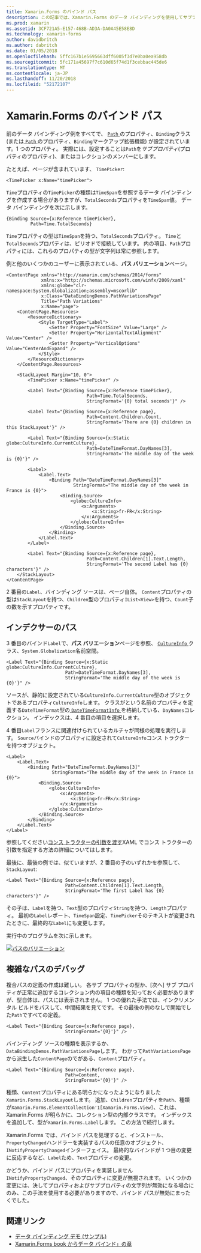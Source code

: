 ```yaml
---
title: Xamarin.Forms のバインド パス
description: この記事では、Xamarin.Forms のデータ バインディングを使用してサブプロパティとバインディング クラスのパスのプロパティを持つコレクションのメンバーにアクセスする方法について説明します。
ms.prod: xamarin
ms.assetid: 3CF721A5-E157-468B-AD3A-DA0A45E58E8D
ms.technology: xamarin-forms
author: davidbritch
ms.author: dabritch
ms.date: 01/05/2018
ms.openlocfilehash: 5ffc167b1e5695663dff6005f3d7e0ba0ea958db
ms.sourcegitcommit: 5fc171a45697f7c610d65f74d1f3cebbac445de6
ms.translationtype: MT
ms.contentlocale: ja-JP
ms.lasthandoff: 11/20/2018
ms.locfileid: "52172107"
---
```

# <a name="xamarinforms-binding-path"></a>Xamarin.Forms のバインド パス

前のデータ バインディング例をすべてで、 [ `Path` ](xref:Xamarin.Forms.Binding.Path)のプロパティ、`Binding`クラス (または[ `Path` ](xref:Xamarin.Forms.Xaml.BindingExtension.Path)のプロパティ、`Binding`マークアップ拡張機能) が設定されています。1 つのプロパティ。 実際には、設定することは`Path`を*サブプロパティ*(プロパティのプロパティ)、またはコレクションのメンバーにします。

たとえば、ページが含まれています、 `TimePicker`:

```xaml
<TimePicker x:Name="timePicker">
```

`Time`プロパティの`TimePicker`の種類は`TimeSpan`を参照するデータ バインディングを作成する場合がありますが、`TotalSeconds`プロパティを`TimeSpan`値。 データ バインディングを次に示します。

```xaml
{Binding Source={x:Reference timePicker},
         Path=Time.TotalSeconds}
```

`Time`プロパティの型は`TimeSpan`を持つ、`TotalSeconds`プロパティ。 `Time`と`TotalSeconds`プロパティは、ピリオドで接続しています。 内の項目、`Path`プロパティには、これらのプロパティの型が文字列は常に参照します。

例と他のいくつかのユーザーに表示されている、**パス バリエーション**ページ。

```xaml
<ContentPage xmlns="http://xamarin.com/schemas/2014/forms"
             xmlns:x="http://schemas.microsoft.com/winfx/2009/xaml"
             xmlns:globe="clr-namespace:System.Globalization;assembly=mscorlib"
             x:Class="DataBindingDemos.PathVariationsPage"
             Title="Path Variations"
             x:Name="page">
    <ContentPage.Resources>
        <ResourceDictionary>
            <Style TargetType="Label">
                <Setter Property="FontSize" Value="Large" />
                <Setter Property="HorizontalTextAlignment" Value="Center" />
                <Setter Property="VerticalOptions" Value="CenterAndExpand" />
            </Style>
        </ResourceDictionary>
    </ContentPage.Resources>

    <StackLayout Margin="10, 0">
        <TimePicker x:Name="timePicker" />

        <Label Text="{Binding Source={x:Reference timePicker},
                              Path=Time.TotalSeconds,
                              StringFormat='{0} total seconds'}" />

        <Label Text="{Binding Source={x:Reference page},
                              Path=Content.Children.Count,
                              StringFormat='There are {0} children in this StackLayout'}" />

        <Label Text="{Binding Source={x:Static globe:CultureInfo.CurrentCulture},
                              Path=DateTimeFormat.DayNames[3],
                              StringFormat='The middle day of the week is {0}'}" />

        <Label>
            <Label.Text>
                <Binding Path="DateTimeFormat.DayNames[3]"
                         StringFormat="The middle day of the week in France is {0}">
                    <Binding.Source>
                        <globe:CultureInfo>
                            <x:Arguments>
                                <x:String>fr-FR</x:String>
                            </x:Arguments>
                        </globe:CultureInfo>
                    </Binding.Source>
                </Binding>
            </Label.Text>
        </Label>

        <Label Text="{Binding Source={x:Reference page},
                              Path=Content.Children[1].Text.Length,
                              StringFormat='The second Label has {0} characters'}" />
    </StackLayout>
</ContentPage>
```

2 番目の`Label`、バインディング ソースは、ページ自体。 `Content`プロパティの型は`StackLayout`を持つ、`Children`型のプロパティ`IList<View>`を持つ、`Count`子の数を示すプロパティです。

## <a name="paths-with-indexers"></a>インデクサーのパス

3 番目のバインド`Label`で、**パス バリエーション**ページを参照、 [ `CultureInfo` ](xref:System.Globalization.CultureInfo)クラス、`System.Globalization`名前空間。

```xaml
<Label Text="{Binding Source={x:Static globe:CultureInfo.CurrentCulture},
                      Path=DateTimeFormat.DayNames[3],
                      StringFormat='The middle day of the week is {0}'}" />
```

ソースが、静的に設定されている`CultureInfo.CurrentCulture`型のオブジェクトであるプロパティ`CultureInfo`します。 クラスがという名前のプロパティを定義する`DateTimeFormat`型の[ `DateTimeFormatInfo` ](xref:System.Globalization.DateTimeFormatInfo)を格納している、`DayNames`コレクション。 インデックスは、4 番目の項目を選択します。

4 番目`Label`フランスに関連付けられているカルチャが同様の処理を実行します。 `Source`バインドのプロパティに設定されて`CultureInfo`コンス トラクターを持つオブジェクト。

```xaml
<Label>
    <Label.Text>
        <Binding Path="DateTimeFormat.DayNames[3]"
                 StringFormat="The middle day of the week in France is {0}">
            <Binding.Source>
                <globe:CultureInfo>
                    <x:Arguments>
                        <x:String>fr-FR</x:String>
                    </x:Arguments>
                </globe:CultureInfo>
            </Binding.Source>
        </Binding>
    </Label.Text>
</Label>
```

参照してください[コンス トラクターの引数を渡す](~/xamarin-forms/xaml/passing-arguments.md#constructor_arguments)XAML でコンス トラクターの引数を指定する方法の詳細についてはします。

最後に、最後の例では、似ていますが、2 番目の子のいずれかを参照して、 `StackLayout`:

```xaml
<Label Text="{Binding Source={x:Reference page},
                      Path=Content.Children[1].Text.Length,
                      StringFormat='The first Label has {0} characters'}" />
```

その子は、`Label`を持つ、`Text`型のプロパティ`String`を持つ、`Length`プロパティ。 最初の`Label`レポート、`TimeSpan`設定、`TimePicker`そのテキストが変更されたときに、最終的な`Label`にも変更します。

実行中のプログラムを次に示します。

[![パスのバリエーション](binding-path-images/pathvariations-small.png "パス バリエーション")](binding-path-images/pathvariations-large.png#lightbox "パスのバリエーション")

## <a name="debugging-complex-paths"></a>複雑なパスのデバッグ

複合パスの定義の作成は難しい。 各サブ プロパティの型か、[次へ] サブ プロパティが正常に追加するコレクション内の項目の種類を知っておく必要がありますが、型自体は、パスには表示されません。 1 つの優れた手法では、インクリメンタル ビルドをパスして、中間結果を見てです。 その最後の例のなしで開始でした`Path`ですべての定義。

```xaml
<Label Text="{Binding Source={x:Reference page},
                      StringFormat='{0}'}" />
```

バインディング ソースの種類を表示するか、`DataBindingDemos.PathVariationsPage`します。 わかって`PathVariationsPage`から派生した`ContentPage`のでがある、`Content`プロパティ。

```xaml
<Label Text="{Binding Source={x:Reference page},
                      Path=Content,
                      StringFormat='{0}'}" />
```

種類、`Content`プロパティにある明らかになったようになりました`Xamarin.Forms.StackLayout`します。 追加、`Children`プロパティを`Path`、種類が`Xamarin.Forms.ElementCollection'1[Xamarin.Forms.View]`、これは、Xamarin.Forms が明らかに、コレクション型の内部クラスです。 インデックスを追加して、型が`Xamarin.Forms.Label`します。 この方法で続行します。

Xamarin.Forms では、バインド パスを処理すると、インストール、`PropertyChanged`ハンドラーを実装するパスの任意のオブジェクト、`INotifyPropertyChanged`インターフェイス。 最終的なバインドが 1 つ目の変更に反応するなど、`Label`ため、`Text`プロパティの変更。

かどうか、バインド パスにプロパティを実装しません`INotifyPropertyChanged`、そのプロパティに変更が無視されます。 いくつかの変更には、決してプロパティおよびサブプロパティの文字列が無効になる場合にのみ、この手法を使用する必要がありますので、バインド パスが無効にまったくでした。



## <a name="related-links"></a>関連リンク

- [データ バインディング デモ (サンプル)](https://developer.xamarin.com/samples/xamarin-forms/DataBindingDemos/)
- [Xamarin.Forms book からデータ バインド」の章](~/xamarin-forms/creating-mobile-apps-xamarin-forms/summaries/chapter16.md)
